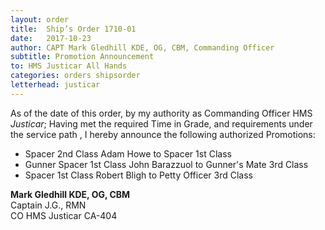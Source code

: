 ```yaml
---
layout: order
title:  Ship’s Order 1710-01
date:   2017-10-23
author: CAPT Mark Gledhill KDE, OG, CBM, Commanding Officer
subtitle: Promotion Announcement
to: HMS Justicar All Hands
categories: orders shipsorder
letterhead: justicar
---
```


As of the date of this order, by my authority as
Commanding Officer HMS *Justicar*;
Having met the required Time in Grade, and requirements
under the service path , I hereby
announce the following authorized Promotions:

* Spacer 2nd Class Adam Howe to Spacer 1st Class 
* Gunner Spacer 1st Class John Barazzuol to Gunner's Mate 3rd Class
* Spacer 1st Class Robert Bligh to Petty Officer 3rd Class  

**Mark Gledhill KDE, OG, CBM**  
Captain J.G., RMN  
CO HMS Justicar CA-404